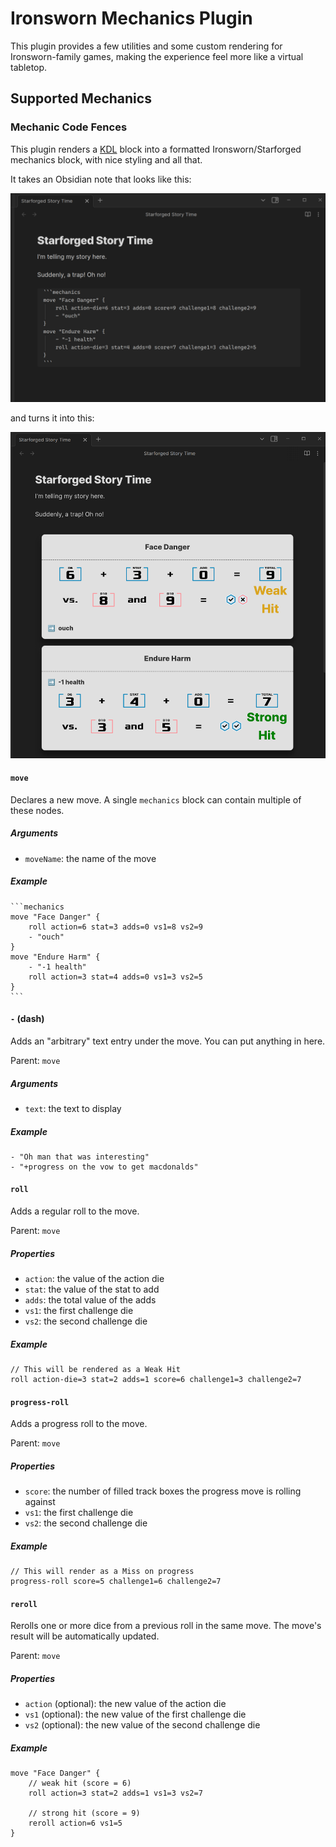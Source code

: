 # Ironsworn Mechanics Plugin

This plugin provides a few utilities and some custom rendering for
Ironsworn-family games, making the experience feel more like a virtual
tabletop.

## Supported Mechanics

### Mechanic Code Fences

This plugin renders a [KDL](https://kdl.dev/) block into a formatted
Ironsworn/Starforged mechanics block, with nice styling and all that.

It takes an Obsidian note that looks like this:

<img src="img/mechanics-raw.png" width="800">

and turns it into this:

<img src="img/mechanics-rendered.png" width="800">

#### `move`

Declares a new move. A single ``mechanics`` block can contain multiple of
these nodes.

##### Arguments

- `moveName`: the name of the move

##### Example

````kdl
```mechanics
move "Face Danger" {
    roll action=6 stat=3 adds=0 vs1=8 vs2=9
    - "ouch"
}
move "Endure Harm" {
    - "-1 health"
    roll action=3 stat=4 adds=0 vs1=3 vs2=5
}
```
````

#### `-` (dash)

Adds an "arbitrary" text entry under the move. You can put anything in here.

Parent: `move`

##### Arguments

- `text`: the text to display

##### Example

```kdl
- "Oh man that was interesting"
- "+progress on the vow to get macdonalds"
```

#### `roll`

Adds a regular roll to the move.

Parent: `move`

##### Properties

- `action`: the value of the action die
- `stat`: the value of the stat to add
- `adds`: the total value of the adds
- `vs1`: the first challenge die
- `vs2`: the second challenge die

##### Example

```kdl
// This will be rendered as a Weak Hit
roll action-die=3 stat=2 adds=1 score=6 challenge1=3 challenge2=7
```

#### `progress-roll`

Adds a progress roll to the move.

Parent: `move`

##### Properties

- `score`: the number of filled track boxes the progress move is rolling against
- `vs1`: the first challenge die
- `vs2`: the second challenge die

##### Example

```kdl
// This will render as a Miss on progress
progress-roll score=5 challenge1=6 challenge2=7
```

#### `reroll`

Rerolls one or more dice from a previous roll in the same move. The move's
result will be automatically updated.

Parent: `move`

##### Properties

- `action` (optional): the new value of the action die
- `vs1` (optional): the new value of the first challenge die
- `vs2` (optional): the new value of the second challenge die

##### Example

```kdl
move "Face Danger" {
    // weak hit (score = 6)
    roll action=3 stat=2 adds=1 vs1=3 vs2=7

    // strong hit (score = 9)
    reroll action=6 vs1=5
}
```
